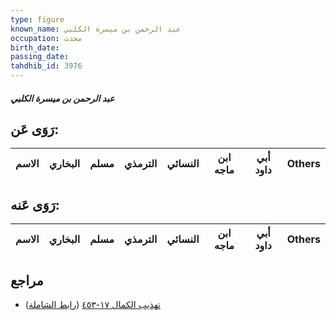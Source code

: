 ```yaml
---
type: figure
known_name: عبد الرحمن بن ميسرة الكلبي
occupation: محدث
birth_date:
passing_date:
tahdhib_id: 3976
---
```

##### عبد الرحمن بن ميسرة الكلبي

## رَوَى عَن:
| الاسم | البخاري | مسلم | الترمذي | النسائي | ابن ماجه | أبي داود | Others |
| ----- | ------- | ---- | ------- | ------- | -------- | -------- | ------ |
## رَوَى عَنه:
| الاسم | البخاري | مسلم | الترمذي | النسائي | ابن ماجه | أبي داود | Others |
| ----- | ------- | ---- | ------- | ------- | -------- | -------- | ------ |
## مراجع
- [تهذيب الكمال ١٧-٤٥٣](obsidian://open?vault=Tahdhib-al-Kamal&file=Figures/٣٩٧٦-عبد%20الرحمن%20بن%20ميسرة%20الكلبي) ([رابط الشاملة](https://shamela.ws/book/3722/9003))
